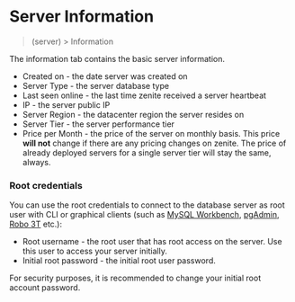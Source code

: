 # Server Information

> (server) > Information

The information tab contains the basic server information.

* Created on - the date server was created on
* Server Type - the server database type
* Last seen online - the last time zenite received a server heartbeat
* IP - the server public IP
* Server Region - the datacenter region the server resides on
* Server Tier - the server performance tier
* Price per Month - the price of the server on monthly basis. This price **will not** change if there are any pricing changes on zenite. The price of already deployed servers for a single server tier will stay the same, always.

### Root credentials

You can use the root credentials to connect to the database server as root user with CLI or graphical clients (such as [MySQL Workbench](https://www.mysql.com/products/workbench/), [pgAdmin](https://www.pgadmin.org/), [Robo 3T](https://robomongo.org/) etc.):

* Root username - the root user that has root access on the server. Use this user to access your server initially.
* Initial root password - the initial root user password.

For security purposes, it is recommended to change your initial root account password.